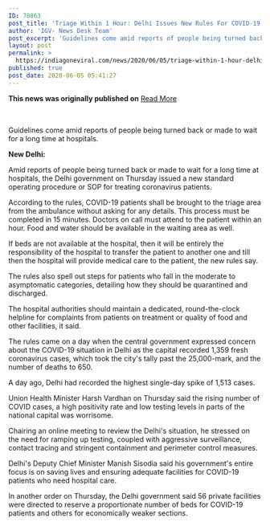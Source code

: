 ```yaml
---
ID: 78863
post_title: 'Triage Within 1 Hour: Delhi Issues New Rules For COVID-19 Treatment'
author: 'IGV- News Desk Team'
post_excerpt: 'Guidelines come amid reports of people being turned back or made to wait for a long time at hospitals.New Delhi: Amid reports of people being turned back or made to wait for a long time at hospitals, the Delhi government on Thursday issued a new standard operating procedure or SOP for treating coronavirus patients.According to&hellip;'
layout: post
permalink: >
  https://indiagoneviral.com/news/2020/06/05/triage-within-1-hour-delhi-issues-new-rules-for-covid-19-treatment/78863/india-gone-viral/
published: true
post_date: 2020-06-05 05:41:27
---
```

<b>This news was originally published on</b> <a href="https://www.ndtv.com/india-news/unlockdown1-delhi-issues-new-rules-for-covid-19-treatment-2240972" class="button purchase" rel="nofollow noopener noreferrer" target="_blank">Read More</a> <br/><br/><div id="ins_storybody" itemprop="articleBody"><div><p><img alt="Triage Within 1 Hour: Delhi Issues New Rules For COVID-19 Treatment" data-src="https://c.ndtvimg.com/2019-09/v1t8enpc_doctor-surgery-generic-_625x300_18_September_19.jpg" id="story_image_main" src="data:image/gif;base64,R0lGODlhAQABAIAAAAAAAP///yH5BAEAAAAALAAAAAABAAEAAAIBRAA7" title="Triage Within 1 Hour: Delhi Issues New Rules For COVID-19 Treatment"></img></p><p>Guidelines come amid reports of people being turned back or made to wait for a long time at hospitals.</p></div><p><b>New Delhi: </b></p><p>Amid reports of people being turned back or made to wait for a long time at hospitals, the Delhi government on Thursday issued a new standard operating procedure or SOP for treating coronavirus patients.</p><p>According to the rules, COVID-19 patients shall be brought to the triage area from the ambulance without asking for any details. This process must be completed in 15 minutes. Doctors on call must attend to the patient within an hour. Food and water should be available in the waiting area as well.</p><p>If beds are not available at the hospital, then it will be entirely the responsibility of the hospital to transfer the patient to another one and till then the hospital will provide medical care to the patient, the new rules say.</p><p>The rules also spell out steps for patients who fall in the moderate to asymptomatic categories, detailing how they should be quarantined and discharged.</p><p>The hospital authorities should maintain a dedicated, round-the-clock helpline for complaints from patients on treatment or quality of food and other facilities, it said.</p><p>The rules came on a day when the central government expressed concern about the COVID-19 situation in Delhi as the capital recorded 1,359 fresh coronavirus cases, which took the city's tally past the 25,000-mark, and the number of deaths to 650.</p><p>A day ago, Delhi had recorded the highest single-day spike of 1,513 cases.</p><p>Union Health Minister Harsh Vardhan on Thursday said the rising number of COVID cases, a high positivity rate and low testing levels in parts of the national capital was worrisome.</p><p>Chairing an online meeting to review the Delhi's situation, he stressed on the need for ramping up testing, coupled with aggressive surveillance, contact tracing and stringent containment and perimeter control measures.</p><p>Delhi's Deputy Chief Minister Manish Sisodia said his government's entire focus is on saving lives and ensuring adequate facilities for COVID-19 patients who need hospital care.</p><p>In another order on Thursday, the Delhi government said 56 private facilities were directed to reserve a proportionate number of beds for COVID-19 patients and others for economically weaker sections.</p></div>